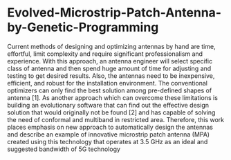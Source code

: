 # Evolved-Microstrip-Patch-Antenna-by-Genetic-Programming

Current methods of designing and optimizing antennas by hand are time, effortful, limit complexity and require
significant professionalism and experience. With this approach, an antenna engineer will select specific class of
antenna and then spend huge amount of time for adjusting and testing to get desired results. Also, the antennas
need to be inexpensive, efficient, and robust for the installation environment. The conventional optimizers can
only find the best solution among pre-defined shapes of antenna [1]. As another approach which can overcome
these limitations is building an evolutionary software that can find out the effective design solution that would
originally not be found [2] and has capable of solving the need of conformal and multiband in restricted area.
Therefore, this work places emphasis on new approach to automatically design the antennas and describe an
example of innovative microstrip patch antenna (MPA) created using this technology that operates at 3.5 GHz as
an ideal and suggested bandwidth of 5G technology
